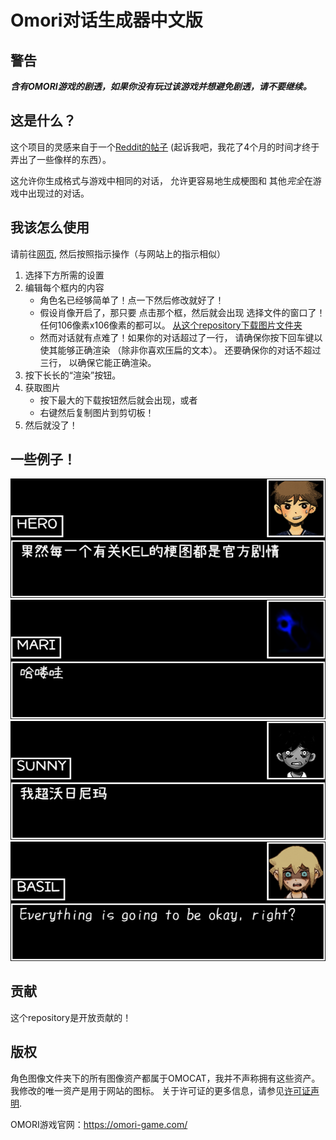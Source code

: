 # Omori对话生成器中文版

## 警告
***含有OMORI游戏的剧透，如果你没有玩过该游戏并想避免剧透，请不要继续。***


## 这是什么？
这个项目的灵感来自于一个[Reddit的帖子](https://www.reddit.com/r/OMORI/comments/rpl3p8/is_there_a_custom_dialogue_box_generator_anywhere/)
(起诉我吧，我花了4个月的时间才终于弄出了一些像样的东西）。

这允许你生成格式与游戏中相同的对话，
允许更容易地生成梗图和
其他*完全*在游戏中出现过的对话。

## 我该怎么使用
请前往[网页](https://sheepyhangcn.github.io/Omori-Dialogue-Generator-Chinese/),
然后按照指示操作（与网站上的指示相似）
1. 选择下方所需的设置
2. 编辑每个框内的内容
    * 角色名已经够简单了！点一下然后修改就好了！
    * 假设肖像开启了，那只要
      点击那个框，然后就会出现
      选择文件的窗口了！
      任何106像素x106像素的都可以。
      [从这个repository下载图片文件夹](https://download-directory.github.io/?url=https%3A%2F%2Fgithub.com%2FSheepYhangCN%2FOmori-Dialogue-Generator-Chinese%2Ftree%2Fmaster%2FCharacter%2520Images)
    * 然而对话就有点难了！如果你的对话超过了一行，
      请确保你按下回车键以使其能够正确渲染
      （除非你喜欢压扁的文本）。
      还要确保你的对话不超过三行，
      以确保它能正确渲染。
3. 按下长长的“渲染”按钮。
4. 获取图片
    * 按下最大的下载按钮然后就会出现，或者
    * 右键然后复制图片到剪切板！
5. 然后就没了！

## 一些例子！
![1](/imgs/templates/1.png)
![2](/imgs/templates/2.png)
![3](/imgs/templates/3.png)
![4](/imgs/templates/4.png)

## 贡献
这个repository是开放贡献的！

## 版权
角色图像文件夹下的所有图像资产都属于OMOCAT，我并不声称拥有这些资产。 
我修改的唯一资产是用于网站的图标。
关于许可证的更多信息，请参见[许可证声明](LICENSE.md).

OMORI游戏官网：https://omori-game.com/
